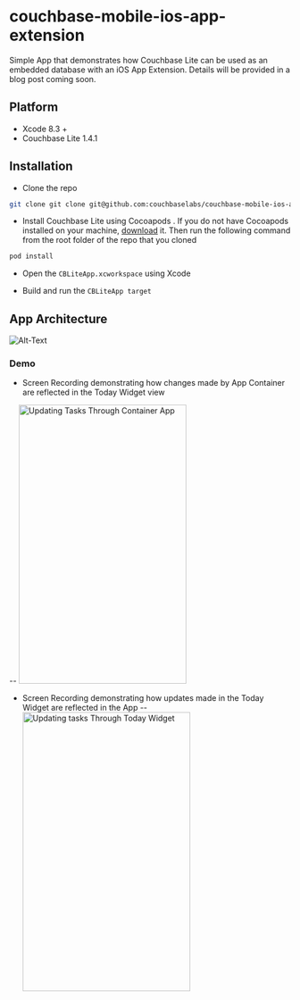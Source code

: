 # couchbase-mobile-ios-app-extension
Simple App that demonstrates how Couchbase Lite can be used as an embedded database with an iOS App Extension. Details will be provided in a blog post coming soon.

## Platform
- Xcode 8.3 +
- Couchbase Lite 1.4.1

## Installation
- Clone the repo
```bash
git clone git clone git@github.com:couchbaselabs/couchbase-mobile-ios-app-extension.git
```

- Install Couchbase Lite using Cocoapods . If you do not have Cocoapods installed on your machine, [download](https://guides.cocoapods.org/using/getting-started.html) it. Then run the following command from the root folder of the repo that you cloned
```bash
pod install
```

- Open the `CBLiteApp.xcworkspace` using Xcode

- Build and run the `CBLiteApp target`



## App Architecture
![Alt-Text](http://blog.couchbase.com/wp-content/uploads/2017/05/app-arch.png)


### Demo
- Screen Recording demonstrating how changes made by App Container are reflected in the Today Widget view

-- <img src="http://blog.couchbase.com/wp-content/uploads/2017/05/editdeletetask-1.gif" alt="Updating Tasks Through Container App" width=300px height=500>

- Screen Recording demonstrating how updates made in the Today Widget are reflected in the App
-- <img src="http://blog.couchbase.com/wp-content/uploads/2017/05/forcetouch.gif" alt="Updating tasks Through Today Widget" width=300px height=500>

